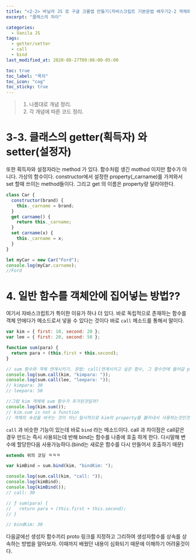 ```yaml
---
title: "<2-2> 바닐라 JS 로 구글 크롬앱 만들기(자바스크립트 기본문법 배우기2-2 객체와 함수)"
excerpt: "클래스의 차이"

categories:
  - Vanila JS
tags:
  - getter/setter
  - call
  - bind
last_modified_at: 2020-08-27T09:06:00-05:00

toc: true
toc_label: "목차"
toc_icon: "cog"
toc_sticky: true
---
```


> 1. 나름대로 개념 정리.
> 2. 각 개념에 따른 코드 정리.

# 3-3. 클래스의 getter(획득자) 와 setter(설정자)

또한 획득자와 설정자라는 method 가 있다. 함수처럼 생긴 mothod 이지만 함수가 아니다. 가상의 함수이다. constructor에서 설정한 property(\_carname)를 가져와서 set 할때 쓰이는 method들이다. 그리고 get 의 이름은 property랑 달라야한다.

```javascript
class Car {
  constructor(brand) {
    this._carname = brand;
  }
  get carname() {
    return this._carname;
  }
  set carname(x) {
    this._carname = x;
  }
}

let myCar = new Car("Ford");
console.log(myCar.carname);
//Ford
```

# 4. 일반 함수를 객체안에 집어넣는 방법??

여기서 자바스크립트가 특이한 이유가 하나 더 있다. 바로 독립적으로 존재하는 함수를 객체 안에다가 메소드로서 넣을 수 있다는 것이다 바로 `call` 메소드를 통해서 말이다.

```javascript
var kim = { first: 10, second: 20 };
var lee = { first: 20, second: 50 };

function sum(para) {
  return para + (this.first + this.second);
}

// sum 함수와 객체 연계시키기. 문법: call(연계시키고 싶은 함수, 그 함수안에 들어갈 parameter..)
console.log(sum.call(kim, "kimpara: "));
console.log(sum.call(lee, "leepara: "));
// kimpara: 30
// leepara: 50

//그럼 kim 객체에 sum 함수가 추가된것일까?
console.log(kim.sum());
// kim.sum is not a function
// 객체의 속성을 바꾸는 것이 아닌 일시적으로 kim의 property를 불러내서 사용하는것인것 같다.
```

`call` 과 비슷한 기능이 있는데 바로 `bind` 라는 메소드이다. call 과 차이점은 call같은 경우 만드는 즉시 사용되는데 반해 bind는 함수를 나중에 호출 하게 한다. 다시말해 변수에 할당한다음 사용가능하다.(bind는 새로운 함수를 다시 만들어서 호출하기 때문)

```javascript
extends 위의 코딩 ㅋㅋㅋ

var kimBind = sum.bind(kim, "bindKim: ");

console.log(sum.call(kim, "call: "));
console.log(kimBind);
console.log(kimBind());
// call: 30

// ƒ sum(para) {
//   return para + (this.first + this.second);
// }

// bindKim: 30
```

다음글에선 생성자 함수끼리 proto 링크를 지정하고 그리하여 생성자함수를 상속를 상속하는 방법을 알아보자. 이때까지 배웠던 내용이 심화되기 때문에 이해하기 어려울것이다.
